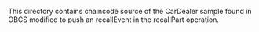 This directory contains chaincode source of the CarDealer sample found in OBCS modified to push an recallEvent in the recallPart operation.
